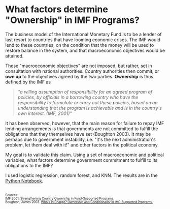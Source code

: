 # What factors determine "Ownership" in IMF Programs?

The business model of the International Monetary Fund is to be a lender of last resort to countries that have looming economic crises.  The IMF would lend to these countries, on the condition that the money will be used to restore balance in the system, and that macroeconomic objectives would be attained.

These "macroeconomic objectives" are not imposed, but rather, set in consultation with national authorities.  Country authorities then commit, or **own up** to the objectives agreed by the two parties.  **Ownership** is thus defined by the IMF as 
> *"a willing assumption of responsibility for an agreed program of policies, by officials in a borrowing country who have the responsibility to formulate or carry out these policies, based on an understanding that the program is achievable and is in the country's own interest. (IMF, 2001)"*  

It has been observed, however, that the main reason for failure to repay IMF lending arrangements is that governments are not committed to fulfill the obligations that they themselves have set (Boughton 2003).  It may be perhaps due to government instability, i.e. "it's the next administration's problem, let them deal with it!" and other factors in the political economy.

My goal is to validate this claim. Using a set of macroeconomic and political variables, what factors determine government commitment to fulfill to its obligations to the IMF?

I used logistic regression, random forest, and KNN.  The results are in the <a href="https://github.com/carlaint/IMF-Program-Ownership/blob/master/Ownership%20Final%20Project.ipynb"> Python Notebook</a>.


<br>
<sup><sub>
Sources:<br>
IMF 2001. <a href="https://www.imf.org/en/Publications/Policy-Papers/Issues/2016/12/31/Strengthening-Country-Ownership-of-Fund-Supported-Programs-PP125">Strengthening Country Ownership in Fund-Supported Programs.</a><br>
Boughton, James 2003. <a href="https://www.imf.org/en/Publications/WP/Issues/2016/12/30/Who-s-in-Charge-Ownership-and-Conditionality-in-IMF-Supported-Programs-16796">Who's in Charge? Ownership and Conditionality in IMF-Supported Programs. </sup></sub>
